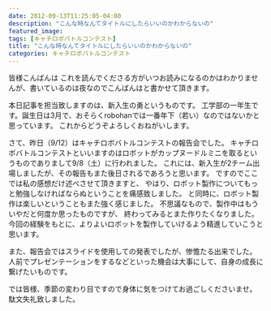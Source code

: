 ```yaml
---
date: 2012-09-13T11:25:05-04:00
description: "こんな時なんてタイトルにしたらいいのかわからないの"
featured_image: 
tags: [キャチロボバトルコンテスト]
title: "こんな時なんてタイトルにしたらいいのかわからないの"
categories: キャチロボバトルコンテスト
---
```


皆様こんばんは
これを読んでくださる方がいつお読みになるのかはわかりませんが、書いているのは夜なのでこんばんはと書かせて頂きます。
 
本日記事を担当致しますのは、新入生の勇というものです。
工学部の一年生です。誕生日は3月で、おそらくrobohanでは一番年下（若い）なのではないかと思っています。
これからどうぞよろしくおねがいします。
 
 
さて、昨日（9/12）はキャチロボバトルコンテストの報告会でした。
キャチロボバトルコンテストといいますのはロボットがカップヌードルミニを取るというものでありまして9/8（土）に行われました。
これには、新入生が2チーム出場しましたが、その報告もまた後日されるであろうと思います。
ですのでここでは私の感想だけ述べさせて頂きますと、
やはり、ロボット製作についてもっと勉強しなければならぬということを痛感致しました。
と同時に、ロボット製作は楽しいということもまた強く感じました。
不思議なもので、製作中はもういやだと何度か思ったものですが、
終わってみるとまた作りたくなりました。
今回の経験をもとに、よりよいロボットを製作していけるよう精進していこうと思います。
 
また、報告会ではスライドを使用しての発表でしたが、惨憺たる出来でした。
人前でプレゼンテーションをするなどといった機会は大事にして、自身の成長に繋げたいものです。
 
 
では皆様、季節の変わり目ですので身体に気をつけてお過ごしくださいませ。
駄文失礼致しました。
